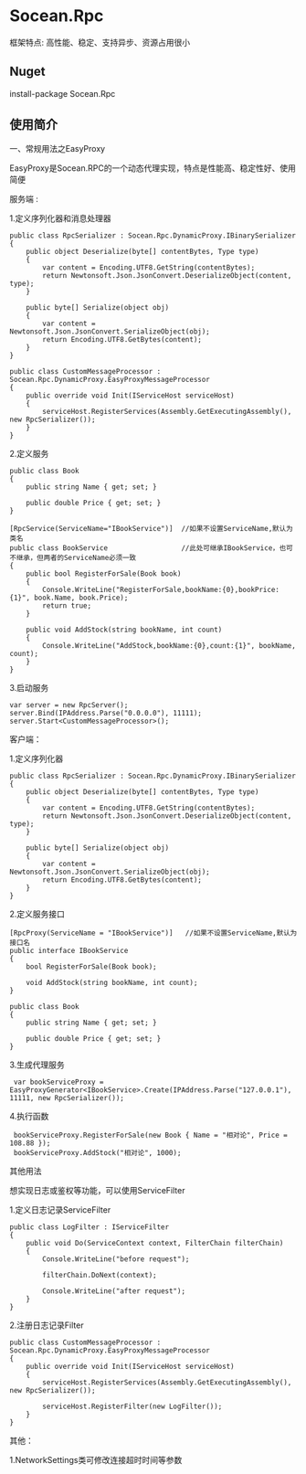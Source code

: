 # Socean.Rpc
   
框架特点:
高性能、稳定、支持异步、资源占用很小
  
  
  ## **Nuget**   
  
  install-package Socean.Rpc
  
  
  
  使用简介
  -------------------------------------------------------------------
  一、常规用法之EasyProxy
 
  EasyProxy是Socean.RPC的一个动态代理实现，特点是性能高、稳定性好、使用简便
  
  服务端 :
  
  1.定义序列化器和消息处理器
    
    public class RpcSerializer : Socean.Rpc.DynamicProxy.IBinarySerializer
    {
        public object Deserialize(byte[] contentBytes, Type type)
        {
            var content = Encoding.UTF8.GetString(contentBytes);
            return Newtonsoft.Json.JsonConvert.DeserializeObject(content, type);
        }

        public byte[] Serialize(object obj)
        {
            var content = Newtonsoft.Json.JsonConvert.SerializeObject(obj);
            return Encoding.UTF8.GetBytes(content);
        }
    }
    
    public class CustomMessageProcessor : Socean.Rpc.DynamicProxy.EasyProxyMessageProcessor
    {
        public override void Init(IServiceHost serviceHost)
        {
            serviceHost.RegisterServices(Assembly.GetExecutingAssembly(), new RpcSerializer());
        }
    }
    
 2.定义服务
 
    public class Book
    {
        public string Name { get; set; }

        public double Price { get; set; }
    }

    [RpcService(ServiceName="IBookService")]  //如果不设置ServiceName,默认为类名
    public class BookService                  //此处可继承IBookService，也可不继承，但两者的ServiceName必须一致
    {
        public bool RegisterForSale(Book book)
        {
            Console.WriteLine("RegisterForSale,bookName:{0},bookPrice:{1}", book.Name, book.Price);
            return true;
        }

        public void AddStock(string bookName, int count)
        {
            Console.WriteLine("AddStock,bookName:{0},count:{1}", bookName, count);
        }
    }
    
 3.启动服务
 
    var server = new RpcServer();
    server.Bind(IPAddress.Parse("0.0.0.0"), 11111);
    server.Start<CustomMessageProcessor>();
 
 
 客户端：
 
  1.定义序列化器
  
    public class RpcSerializer : Socean.Rpc.DynamicProxy.IBinarySerializer
    {
        public object Deserialize(byte[] contentBytes, Type type)
        {
            var content = Encoding.UTF8.GetString(contentBytes);
            return Newtonsoft.Json.JsonConvert.DeserializeObject(content, type);
        }

        public byte[] Serialize(object obj)
        {
            var content = Newtonsoft.Json.JsonConvert.SerializeObject(obj);
            return Encoding.UTF8.GetBytes(content);
        }
    }
    
   2.定义服务接口 
   
    [RpcProxy(ServiceName = "IBookService")]   //如果不设置ServiceName,默认为接口名
    public interface IBookService
    {
        bool RegisterForSale(Book book);

        void AddStock(string bookName, int count);
    }

    public class Book
    {
        public string Name { get; set; }

        public double Price { get; set; }
    }
    
   3.生成代理服务
   
     var bookServiceProxy = EasyProxyGenerator<IBookService>.Create(IPAddress.Parse("127.0.0.1"), 11111, new RpcSerializer());
   
   4.执行函数
   
     bookServiceProxy.RegisterForSale(new Book { Name = "相对论", Price = 108.88 });
     bookServiceProxy.AddStock("相对论", 1000);
 
 
 其他用法
    
  想实现日志或鉴权等功能，可以使用ServiceFilter
    
  1.定义日志记录ServiceFilter
    
    public class LogFilter : IServiceFilter
    {       
        public void Do(ServiceContext context, FilterChain filterChain)
        {
            Console.WriteLine("before request");

            filterChain.DoNext(context);

            Console.WriteLine("after request");
        }
    }
    
  2.注册日志记录Filter
    
    public class CustomMessageProcessor : Socean.Rpc.DynamicProxy.EasyProxyMessageProcessor
    {
        public override void Init(IServiceHost serviceHost)
        {
            serviceHost.RegisterServices(Assembly.GetExecutingAssembly(), new RpcSerializer());
            
            serviceHost.RegisterFilter(new LogFilter());
        }
    }              
  
  
  其他：
     
  1.NetworkSettings类可修改连接超时时间等参数     
  
